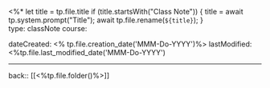 <%* let title = tp.file.title 
	if (title.startsWith("Class Note")) { 
		title = await tp.system.prompt("Title"); 
		await tp.file.rename(`${title}`); 
		}  
type: classNote
course: 






dateCreated: <% tp.file.creation_date('MMM-Do-YYYY')%>
lastModified: <%tp.file.last_modified_date('MMM-Do-YYYY')


---

back:: [[<%tp.file.folder()%>]]

